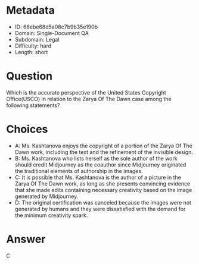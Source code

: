 # Metadata

- ID: 66ebe68d5a08c7b9b35e190b
- Domain: Single-Document QA
- Subdomain: Legal
- Difficulty: hard
- Length: short

# Question

Which is the accurate perspective of the United States Copyright Office(USCO) in relation to the Zarya Of The Dawn case among the following statements?

# Choices

- A: Ms. Kashtanova enjoys the copyright of a portion of the Zarya Of The Dawn work, including the text and the refinement of the invisible design.
- B: Ms. Kashtanova who lists herself as the sole author of the work should credit Midjourney as the coauthor since Midjourney originated the traditional elements of authorship in the images.
- C: It is possible that Ms. Kashtanova is the author of a picture in the Zarya Of The Dawn work, as long as she presents convincing evidence that she made edits containing necessary creativity based on the image generated by Midjourney.
- D: The original certification was canceled because the images were not generated by humans and they were dissatisfied with the demand for the minimum creativity spark.

# Answer

C
